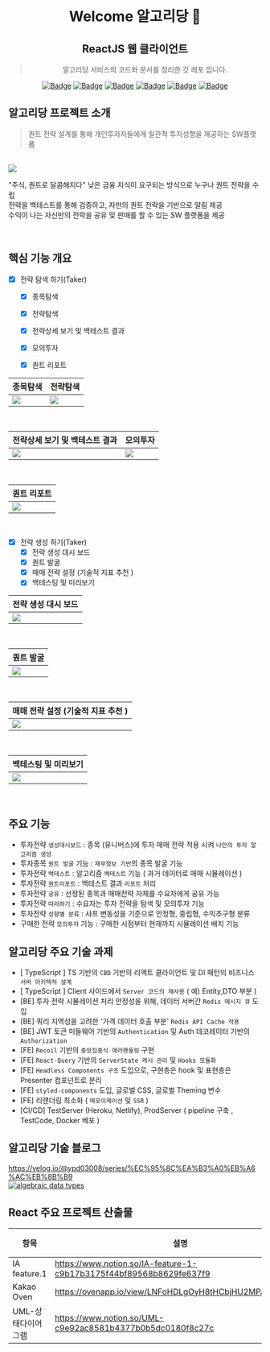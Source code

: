 <div align="center">

# Welcome 알고리당 👏  

## ReactJS 웹 클라이언트

<!-- ![IMG](https://algoridang.s3.ap-northeast-2.amazonaws.com/common/1627272503198d_thumb04.png) -->

> 알고리당 서비스의 코드와 문서를 정리한 깃 레포 입니다.     

[![Badge](https://img.shields.io/badge/react-61DAFB?style=for-the-badge&logo=React&logoColor=red)](#)
[![Badge](https://img.shields.io/badge/TypeScript-3178C6?style=for-the-badge&logo=TypeScript&logoColor=red)](#)
[![Badge](https://img.shields.io/badge/Recoil-000000?style=for-the-badge&logo=ReactRouter&logoColor=red)](#)
[![Badge](https://img.shields.io/badge/ReactQuery-35BDB2?style=for-the-badge&logo=ReactTable&logoColor=red)](#)
[![Badge](https://img.shields.io/badge/AntDesign-0170FE?style=for-the-badge&logo=AntDesign&logoColor=red)](#)
[![Badge](https://img.shields.io/badge/styled%20components-DB7093?style=for-the-badge&logo=styled-components&logoColor=white)](#)


</div>


<!-- COMMON-SECTION ABOUT THE PROJECT -->
## 알고리당 프로젝트 소개

> 퀀트 전략 설계를 통해 개인투자자들에게 일관적 투자성향을 제공하는 SW플랫폼  
  
<br/>
<img src="./docs/img/landing.gif">

"주식, 퀀트로 달콤해지다"
낮은 금융 지식이 요구되는 방식으로 누구나 퀀트 전략을 수립   
전략을 백테스트를 통해 검증하고, 자만의 퀀트 전략을 기반으로 알림 제공    
수익이 나는 자신만의 전략을 공유 및 판매를 할 수 있는 SW 플랫폼을 제공     

<br/>

## 핵심 기능 개요 

- [x] 전략 탐색 하기(Taker)  
  - [x] 종목탐색 
  - [x] 전략탐색 
  - [x] 전략상세 보기 및 백테스트 결과 
  - [x] 모의투자 
  - [x] 퀀트 리포트


|종목탐색|전략탐색|
|---|---|
|<img src="./docs/img/demo-1.gif"> |  <img src="./docs/img/demo-2.gif">|  
<br/>


|전략상세 보기 및 백테스트 결과|모의투자|
|---|---|
|<img src="./docs/img/demo-3.gif"> |  <img src="./docs/img/demo-4.gif">|  
<br/>

|퀀트 리포트|
|---|
|<img src="./docs/img/demo-5.gif">|  
<br/>

- [x] 전략 생성 하기(Taker)  
  - [x] 전략 생성 대시 보드 
  - [x] 퀀트 발굴
  - [x] 매매 전략 설정 (기술적 지표 추천 ) 
  - [x] 백테스팅 및 미리보기

|전략 생성 대시 보드 |
|---|
|<img src="./docs/img/maker-demo-1.png">|  
<br/>

|퀀트 발굴 |
|---|
|<img src="./docs/img/maker-demo-2.png">|  
<br/>

|매매 전략 설정 (기술적 지표 추천 )  |
|---|
|<img src="./docs/img/maker-demo-3.png">|  
<br/>

|백테스팅 및 미리보기 |
|---|
|<img src="./docs/img/maker-demo-4.png">|  
<br/>

## 주요 기능

- 투자전략 `생성대시보드` : 종목 (유니버스)에 투자 매매 전략 적용 시켜 `나만의 투자 알고리즘 생성`  
- 투자종목 `퀀트 발굴` 기능 : `재무정보 기반`의 종목 발굴 기능  
- 투자전략 `백테스트` : 알고리즘 `백테스트` 기능 ( 과거 데이터로 매매 시뮬레이션 )  
- 투자전략 `퀀트리포트` : 백테스트 결과 `리포트` 처리  
- 투자전략 `공유` : 선정된 종목과 매매전략 자체를 수요자에게 공유 가능  
- 투자전략 `따라하기` : 수요자는 투자 전략을 탐색 및 모의투자 기능
- 투자전략 `성향별 분류` : 샤프 변동성을 기준으로 안정형, 중립형, 수익추구형 분류  
- 구매한 전략 `모의투자` 기능 : 구매한 시점부터 현재까지 시뮬레이션 배치 기능  


## 알고리당 주요 기술 과제

- [ TypeScript ] TS 기반의 `CBD` 기반의 리액트 클라이언트 및 DI 패턴의 비즈니스 `서버 아키텍처 설계`  
- [ TypeScript ] Client 사이드에서 `Server 코드의 재사용` ( 예) Entity,DTO 부분 )  
- [BE] 투자 전략 시뮬레이션 처리 안정성을 위해,  데이터 서버간 `Redis 메시지 큐` 도입  
- [BE] 쿼리 지역성을 고려한 '가격 데이터 호출 부분' `Redis API Cache 적용`  
- [BE] JWT 토큰 미들웨어 기반의 `Authentication` 및 Auth 데코레이터 기반의 `Authorization`   
- [FE] `Recoil` 기반의 `중앙집중식 애러핸들링` 구현    
- [FE] `React-Query` 기반의 `ServerState 캐시 관리` 및 `Hooks 모듈화`  
- [FE] `Headless Components 구조` 도입으로, 구현층은 hook 및 표현층은 Presenter 컴포넌트로 분리 
- [FE] `styled-components` 도입, 글로벌 CSS, 글로벌 Theming 변수  
- [FE] 리랜더링 최소화 ( `메모이제이션` 및 `SSR` )   
- [CI/CD] TestServer (Heroku, Netlify), ProdServer ( pipeline 구축 , TestCode, Docker 베포 ) 

## 알고리당 기술 블로그

https://velog.io/@ypd03008/series/%EC%95%8C%EA%B3%A0%EB%A6%AC%EB%8B%B9  
[![algebraic data types](https://img.shields.io/badge/BLOG%20POST%20LINK-663399?style=flat-square&logo=blog&logoColor=white)](https://velog.io/@ypd03008/series/%EC%95%8C%EA%B3%A0%EB%A6%AC%EB%8B%B9)                 


<!-- INDIVIDUAL-SECTION ABOUT THE PROJECT -->

## React 주요 프로젝트 산출물

|항목|설명|링크|
|--|--|--|
|IA feature.1| https://www.notion.so/IA-feature-1-c9b17b3175f44bf89568b8629fe637f9 |[:link:](https://www.notion.so/IA-feature-1-c9b17b3175f44bf89568b8629fe637f9)|  
|Kakao Oven| https://ovenapp.io/view/LNFoHDLgOyH8tHCbjHU2MPApjlDtp6bL/ |[:link:](https://ovenapp.io/view/LNFoHDLgOyH8tHCbjHU2MPApjlDtp6bL/)|
|UML-상태다이어그램| https://www.notion.so/UML-c9e92ac8581b4377b0b5dc0180f8c27c |[:link:](https://www.notion.so/UML-c9e92ac8581b4377b0b5dc0180f8c27c)
